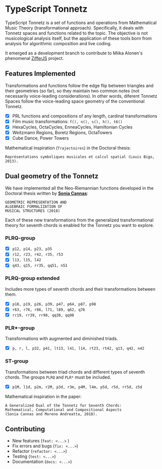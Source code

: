 # TypeScript Tonnetz

TypeScript Tonnetz is a set of functions and operations from Mathematical Music Theory (transformational approach). Specifically, it deals with Tonnetz spaces and functions related to the topic.
The objective is not musicological analysis itself, but the application of these tools born from analysis for algorithmic composition and live coding.

It emerged as a development branch to contribute to Miika Alonen's phenomenal [ZifferJS](https://github.com/amiika/zifferjs) project.

## Features Implemented

Transformations and functions follow the edge flip between triangles and their geometries (so far), so they maintain two common notes (not necessarily voice-leading considerations). In other words, diferent Tonnetz Spaces follow the voice-leading space geometry of the conventional Tonnetz.

- [x] PRL functions and compositions of any length, cardinal transformations
- [x] Film music transformations: `f(), n(), s(), h(), t6()`
- [x] HexaCycles, OctaCycles, EnneaCycles, Hamiltonian Cycles
- [x] Weitzmann Regions, Boretz Regions, OctaTowers
- [x] Cube Dance, Power Towers

Mathematical inspiration (`Trajectoires`) in the Doctoral thesis:

```text
Représentations symboliques musicales et calcul spatial (Louis Bigo, 2013).
```

## Dual geometry of the Tonnetz

We have implemented all the Neo-Riemannian functions developed in the Doctoral thesis written by [**Sonia Cannas**](https://publication-theses.unistra.fr/public/theses_doctorat/2018/CANNAS_Sonia_2018_ED269.pdf):

```text
GEOMETRIC REPRESENTATION AND
ALGEBRAIC FORMALIZATION OF
MUSICAL STRUCTURES (2018)
```

Each of these new transformations from the generalized transformational theory for seventh chords is enabled for the Tonnetz you want to explore.

### PLRQ-group

- [x] `p12, p14, p23, p35`
- [x] `r12, r23, r42, r35, r53`
- [x] `l13, l15, l42`
- [x] `q43, q15, rr35, qq51, n51`

### PLRQ-group extended

Includes more types of seventh chords and their transformations between them.

- [x] `p18, p19, p26, p39, p47, p64, p87, p98`
- [x] `r63, r76, r86, l71, l89, q62, q76`
- [x] `rr19, rr39, rr98, qq38, qq98`

### PLR*-group

Transformations with augmented and diminished triads.

- [x] `p, r, l, p32, p41, lt13, l41, l14, rt23, rt42, q13, q42, n42`

### ST-group

Transformations between triad chords and different types of seventh chords. The groups `PLRQ` and `PLR*` must be included.

- [x]  `p1M, l1d, p2m, r2M, p3d, r3m, p4M, l4m, p5d, r5d, rr5d, z5d`

Mathematical inspiration in the paper:

```text
A Generalized Dual of the Tonnetz for Seventh Chords:
Mathematical, Computational and Compositional Aspects
(Sonia Cannas and Moreno Andreatta, 2018).
```

## Contributing

- New features (`feat: <...>` )
- Fix errors and bugs (`fix: <...>`)
- Refactor (`refactor: <...>`)
- Testing (`test: <...>`)
- Documentation (`docs: <...>`)
